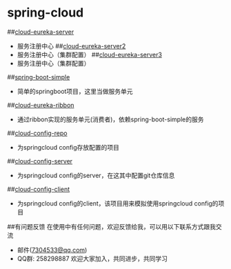 
# spring-cloud
##[cloud-eureka-server](https://github.com/laoma0911/spring-cloud/tree/master/cloud-eureka-server)
* 服务注册中心
##[cloud-eureka-server2](https://github.com/laoma0911/spring-cloud/tree/master/cloud-eureka-server2)
* 服务注册中心（集群配置）
##[cloud-eureka-server3](https://github.com/laoma0911/spring-cloud/tree/master/cloud-eureka-server3)
* 服务注册中心（集群配置）


##[spring-boot-simple](https://github.com/laoma0911/spring-cloud/tree/master/spring-boot-simple)
* 简单的springboot项目，这里当做服务单元

##[cloud-eureka-ribbon](https://github.com/laoma0911/spring-cloud/tree/master/cloud-eureka-ribbon)
* 通过ribbon实现的服务单元(消费者)，依赖spring-boot-simple的服务

##[cloud-config-repo](https://github.com/laoma0911/spring-cloud/tree/master/cloud-config-repo)
* 为springcloud config存放配置的项目

##[cloud-config-server](https://github.com/laoma0911/spring-cloud/tree/master/cloud-config-server)
* 为springcloud config的server，在这其中配置git仓库信息

##[cloud-config-client](https://github.com/laoma0911/spring-cloud/tree/master/cloud-config-client)
* 为springcloud config的client，该项目用来模拟使用springcloud config的项目


##有问题反馈
在使用中有任何问题，欢迎反馈给我，可以用以下联系方式跟我交流

* 邮件(7304533@qq.com)
* QQ群: 258298887 欢迎大家加入，共同进步，共同学习




